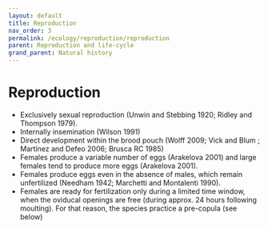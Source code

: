 ```yaml
---
layout: default
title: Reproduction
nav_order: 3
permalink: /ecology/reproduction/reproduction
parent: Reproduction and life-cycle
grand_parent: Natural history
---
```


# Reproduction

- Exclusively sexual reproduction (Unwin and Stebbing 1920; Ridley and Thompson 1979). 
- Internally insemination (Wilson 1991) 
- Direct development within the brood pouch (Wolff 2009; Vick and Blum ; Martínez and Defeo 2006; Brusca RC 1985)
- Females produce a variable number of eggs (Arakelova 2001) and large females tend to produce more eggs (Arakelova 2001). 
- Females produce eggs even in the absence of males, which remain unfertilized (Needham 1942; Marchetti and Montalenti 1990). 
- Females are ready for fertilization only during a limited time window, when the oviducal openings are free (during approx. 24 hours following moulting). For that reason, the species practice a pre-copula (see below)

